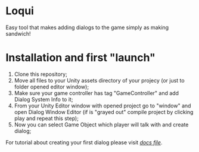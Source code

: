 # Loqui
Easy tool that makes adding dialogs to the game simply as making sandwich!


# Installation and first "launch"
1. Clone this repository;
2. Move all files to your Unity assets directory of your projecy (or just to folder opened editor window);
3. Make sure your game controller has tag "GameController" and add Dialog System Info to it;
4. From your Unity Editor window with opened project go to "window" and open Dialog Window Editor (if is "grayed out" compile project by clicking play and repeat this step);
5. Now you can select Game Object which player will talk with and create dialog;

For tutorial about creating your first dialog please visit [*docs file*](docs/FIRSTAPPROACH.md).
